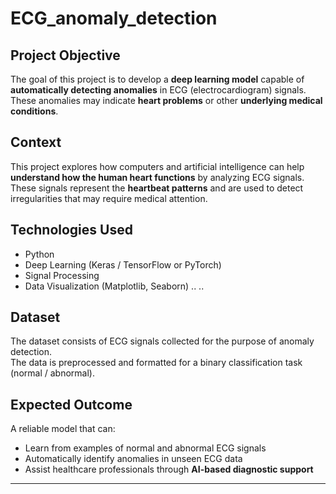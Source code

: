 # ECG_anomaly_detection


##  Project Objective

The goal of this project is to develop a **deep learning model** capable of **automatically detecting anomalies** in ECG (electrocardiogram) signals.  
These anomalies may indicate **heart problems** or other **underlying medical conditions**.

##  Context

This project explores how computers and artificial intelligence can help **understand how the human heart functions** by analyzing ECG signals.  
These signals represent the **heartbeat patterns** and are used to detect irregularities that may require medical attention.

##  Technologies Used

- Python  
- Deep Learning (Keras / TensorFlow or PyTorch)  
- Signal Processing  
- Data Visualization (Matplotlib, Seaborn)
..
..
##  Dataset

The dataset consists of ECG signals collected for the purpose of anomaly detection.  
The data is preprocessed and formatted for a binary classification task (normal / abnormal).

##  Expected Outcome

A reliable model that can:
- Learn from examples of normal and abnormal ECG signals
- Automatically identify anomalies in unseen ECG data
- Assist healthcare professionals through **AI-based diagnostic support**

---


